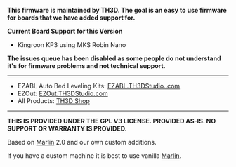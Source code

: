 **This firmware is maintained by TH3D. The goal is an easy to use firmware for boards that we have added support for.**

**Current Board Support for this Version**

- Kingroon KP3 using MKS Robin Nano

**The issues queue has been disabled as some people do not understand it's for firmware problems and not technical support.**

----------

- EZABL Auto Bed Leveling Kits: [EZABL.TH3DStudio..com](http://ezabl.th3dstudio.com)
- EZOut: [EZOut.TH3DStudio.com](http://EZOut.TH3DStudio.com)
- All Products: [TH3D Shop](https://www.th3dstudio.com/shop/)

----------

**THIS IS PROVIDED UNDER THE GPL V3 LICENSE.
PROVIDED AS-IS. NO SUPPORT OR WARRANTY IS PROVIDED.**

Based on [Marlin](http://marlinfw.org) 2.0 and our own custom additions. 

If you have a custom machine it is best to use vanilla [Marlin](http://marlinfw.org).